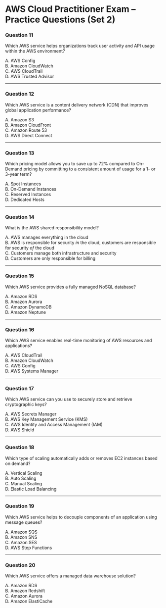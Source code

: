 # AWS Cloud Practitioner Exam – Practice Questions (Set 2)

### Question 11
Which AWS service helps organizations track user activity and API usage within the AWS environment?

A. AWS Config  
B. Amazon CloudWatch  
C. AWS CloudTrail  
D. AWS Trusted Advisor  

---

### Question 12
Which AWS service is a content delivery network (CDN) that improves global application performance?

A. Amazon S3  
B. Amazon CloudFront  
C. Amazon Route 53  
D. AWS Direct Connect  

---

### Question 13
Which pricing model allows you to save up to 72% compared to On-Demand pricing by committing to a consistent amount of usage for a 1- or 3-year term?

A. Spot Instances  
B. On-Demand Instances  
C. Reserved Instances  
D. Dedicated Hosts  

---

### Question 14
What is the AWS shared responsibility model?

A. AWS manages everything in the cloud  
B. AWS is responsible for security *in* the cloud, customers are responsible for security *of* the cloud  
C. Customers manage both infrastructure and security  
D. Customers are only responsible for billing  

---

### Question 15
Which AWS service provides a fully managed NoSQL database?

A. Amazon RDS  
B. Amazon Aurora  
C. Amazon DynamoDB  
D. Amazon Neptune  

---

### Question 16
Which AWS service enables real-time monitoring of AWS resources and applications?

A. AWS CloudTrail  
B. Amazon CloudWatch  
C. AWS Config  
D. AWS Systems Manager  

---

### Question 17
Which AWS service can you use to securely store and retrieve cryptographic keys?

A. AWS Secrets Manager  
B. AWS Key Management Service (KMS)  
C. AWS Identity and Access Management (IAM)  
D. AWS Shield  

---

### Question 18
Which type of scaling automatically adds or removes EC2 instances based on demand?

A. Vertical Scaling  
B. Auto Scaling  
C. Manual Scaling  
D. Elastic Load Balancing  

---

### Question 19
Which AWS service helps to decouple components of an application using message queues?

A. Amazon SQS  
B. Amazon SNS  
C. Amazon SES  
D. AWS Step Functions  

---

### Question 20
Which AWS service offers a managed data warehouse solution?

A. Amazon RDS  
B. Amazon Redshift  
C. Amazon Aurora  
D. Amazon ElastiCache  
